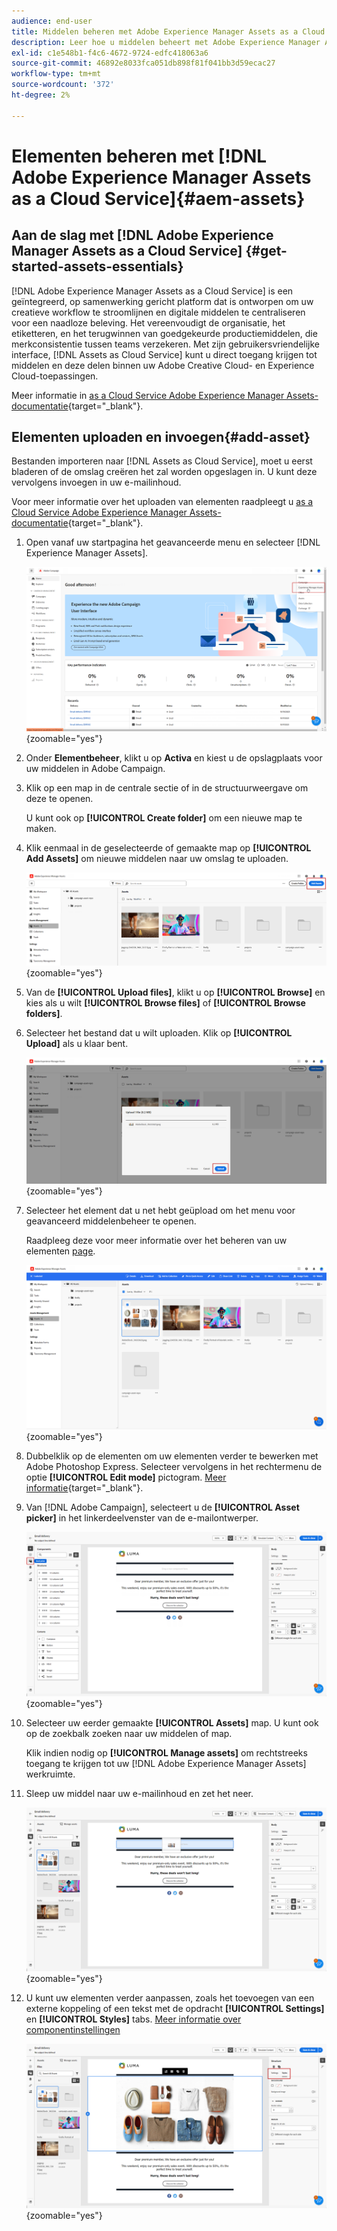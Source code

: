 ```yaml
---
audience: end-user
title: Middelen beheren met Adobe Experience Manager Assets as a Cloud Service
description: Leer hoe u middelen beheert met Adobe Experience Manager Assets as a Cloud Service
exl-id: c1e548b1-f4c6-4672-9724-edfc418063a6
source-git-commit: 46892e8033fca051db898f81f041bb3d59ecac27
workflow-type: tm+mt
source-wordcount: '372'
ht-degree: 2%

---
```


# Elementen beheren met [!DNL Adobe Experience Manager Assets as a Cloud Service]{#aem-assets}

## Aan de slag met [!DNL Adobe Experience Manager Assets as a Cloud Service] {#get-started-assets-essentials}

[!DNL Adobe Experience Manager Assets as a Cloud Service] is een geïntegreerd, op samenwerking gericht platform dat is ontworpen om uw creatieve workflow te stroomlijnen en digitale middelen te centraliseren voor een naadloze beleving. Het vereenvoudigt de organisatie, het etiketteren, en het terugwinnen van goedgekeurde productiemiddelen, die merkconsistentie tussen teams verzekeren. Met zijn gebruikersvriendelijke interface, [!DNL Assets as Cloud Service] kunt u direct toegang krijgen tot middelen en deze delen binnen uw Adobe Creative Cloud- en Experience Cloud-toepassingen.

Meer informatie in [as a Cloud Service Adobe Experience Manager Assets-documentatie](https://experienceleague.adobe.com/docs/experience-manager-cloud-service/content/assets/home.html){target="_blank"}.

## Elementen uploaden en invoegen{#add-asset}

Bestanden importeren naar [!DNL Assets as Cloud Service], moet u eerst bladeren of de omslag creëren het zal worden opgeslagen in. U kunt deze vervolgens invoegen in uw e-mailinhoud.

Voor meer informatie over het uploaden van elementen raadpleegt u [as a Cloud Service Adobe Experience Manager Assets-documentatie](https://experienceleague.adobe.com/docs/experience-manager-cloud-service/content/assets/assets-view/add-delete-assets-view.html){target="_blank"}.

1. Open vanaf uw startpagina het geavanceerde menu en selecteer [!DNL Experience Manager Assets].

   ![](assets/assets_1.png){zoomable=&quot;yes&quot;}

1. Onder **Elementbeheer**, klikt u op **Activa** en kiest u de opslagplaats voor uw middelen in Adobe Campaign.

1. Klik op een map in de centrale sectie of in de structuurweergave om deze te openen.

   U kunt ook op **[!UICONTROL Create folder]** om een nieuwe map te maken.

1. Klik eenmaal in de geselecteerde of gemaakte map op **[!UICONTROL Add Assets]** om nieuwe middelen naar uw omslag te uploaden.

   ![](assets/assets_2.png){zoomable=&quot;yes&quot;}

1. Van de **[!UICONTROL Upload files]**, klikt u op **[!UICONTROL Browse]** en kies als u wilt **[!UICONTROL Browse files]** of **[!UICONTROL Browse folders]**.

1. Selecteer het bestand dat u wilt uploaden. Klik op **[!UICONTROL Upload]** als u klaar bent.

   ![](assets/assets_3.png){zoomable=&quot;yes&quot;}

1. Selecteer het element dat u net hebt geüpload om het menu voor geavanceerd middelenbeheer te openen.

   Raadpleeg deze voor meer informatie over het beheren van uw elementen [page](https://experienceleague.adobe.com/docs/experience-manager-cloud-service/content/assets/assets-view/manage-organize-assets-view.html).

   ![](assets/assets_4.png){zoomable=&quot;yes&quot;}

1. Dubbelklik op de elementen om uw elementen verder te bewerken met Adobe Photoshop Express. Selecteer vervolgens in het rechtermenu de optie **[!UICONTROL Edit mode]** pictogram. [Meer informatie](https://experienceleague.adobe.com/docs/experience-manager-cloud-service/content/assets/assets-view/edit-images-assets-view.html#edit-using-express){target="_blank"}.

1. Van [!DNL Adobe Campaign], selecteert u de **[!UICONTROL Asset picker]** in het linkerdeelvenster van de e-mailontwerper.

   ![](assets/assets_6.png){zoomable=&quot;yes&quot;}

1. Selecteer uw eerder gemaakte **[!UICONTROL Assets]** map. U kunt ook op de zoekbalk zoeken naar uw middelen of map.

   Klik indien nodig op  **[!UICONTROL Manage assets]** om rechtstreeks toegang te krijgen tot uw [!DNL Adobe Experience Manager Assets] werkruimte.

1. Sleep uw middel naar uw e-mailinhoud en zet het neer.

   ![](assets/assets_5.png){zoomable=&quot;yes&quot;}

1. U kunt uw elementen verder aanpassen, zoals het toevoegen van een externe koppeling of een tekst met de opdracht **[!UICONTROL Settings]** en **[!UICONTROL Styles]** tabs. [Meer informatie over componentinstellingen](../email/content-components.md)

   ![](assets/assets_7.png){zoomable=&quot;yes&quot;}
